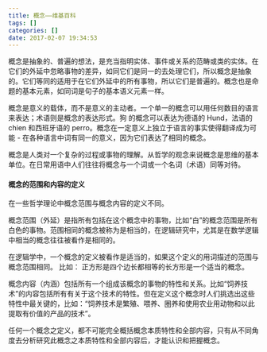 ```yaml
---
title: 概念——维基百科
tags: []
categories: []
date: 2017-02-07 19:34:53
---
```


概念是抽象的、普遍的想法，是充当指明实体、事件或关系的范畴或类的实体。在它们的外延中忽略事物的差异，如同它们是同一的去处理它们，所以概念是抽象的。它们等同的适用于在它们外延中的所有事物，所以它们是普遍的。概念也是命题的基本元素，如同词是句子的基本语义元素一样。

概念是意义的载体，而不是意义的主动者。一个单一的概念可以用任何数目的语言来表达；术语则是概念的表达形式。狗 的概念可以表达为德语的 Hund，法语的 chien 和西班牙语的 perro。概念在一定意义上独立于语言的事实使得翻译成为可能 - 在各种语言中词有同一的意义，因为它们表达了相同的概念。

概念是人类对一个复杂的过程或事物的理解。从哲学的观念来说概念是思维的基本单位。在日常用语中人们往往将概念与一个词或一个名词（术语）同等对待。

#### 概念的范围和内容的定义
在一些哲学理论中概念范围与概念内容的定义不同。

概念范围（外延）是指所有包括在这个概念中的事物，比如“白”的概念范围是所有白色的事物。范围相同的概念被称为是相当的，在逻辑研究中，尤其是在数学逻辑中相当的概念往往被看作是相同的。

在逻辑学中，一个概念的定义被看作是适当的，如果这个定义的用词描述的范围与概念范围相同。
比如：
正方形是四个边长都相等的长方形是一个适当的概念。

概念内容（内涵）包括所有一个组成该概念的事物的特性和关系。比如“饲养技术”的内容包括所有有关于这个技术的特性。但在定义这个概念时人们挑选出这些特性中最关键的，比如：“饲养技术是繁殖、喂养、圈养和使用农业用动物和以此提取有价值的产品的技术”。

任何一个概念之定义，都不可能完全概括概念本质特性和全部内容，只有从不同角度去分析研究此概念之本质特性和全部内容后，才能认识和把握概念。